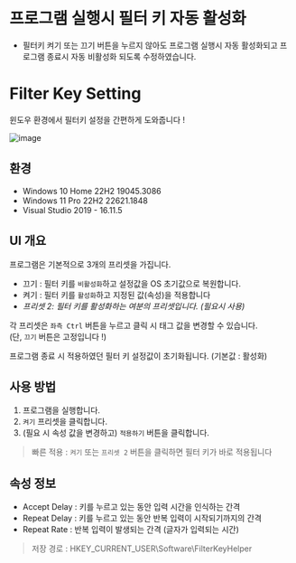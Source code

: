 # 프로그램 실행시 필터 키 자동 활성화
- 필터키 켜기 또는 끄기 버튼을 누르지 않아도 프로그램 실행시 자동 활성화되고 프로그램 종료시 자동 비활성화 되도록 수정하였습니다.

# Filter Key Setting
윈도우 환경에서 필터키 설정을 간편하게 도와줍니다 !

![image](https://github.com/lasiyan/Filter-Key-Setting/assets/135001826/90bb1745-7d3c-4c70-a97f-af6fe7774a53)
<!--<img src="https://github.com/lasiyan/Filter-Key-Setting/assets/135001826/90bb1745-7d3c-4c70-a97f-af6fe7774a53" align="center">-->

## 환경
- Windows 10 Home 22H2 19045.3086
- Windows 11 Pro 22H2 22621.1848
- Visual Studio 2019 - 16.11.5

## UI 개요

프로그램은 기본적으로 3개의 프리셋을 가집니다.

- 끄기 : 필터 키를 `비활성화`하고 설정값을 OS 초기값으로 복원합니다.
- 켜기 : 필터 키를 `활성화`하고 지정된 값(속성)을 적용합니다
- *프리셋 2: 필터 키를 활성화하는 여분의 프리셋입니다. (필요시 사용)*

각 프리셋은 `좌측 Ctrl` 버튼을 누르고 클릭 시 태그 값을 변경할 수 있습니다.  
(단, `끄기` 버튼은 고정입니다 !)

프로그램 종료 시 적용하였던 필터 키 설정값이 초기화됩니다. (기본값 : 활성화)


## 사용 방법

1. 프로그램을 실행합니다.
2. `켜기` 프리셋을 클릭합니다.
3. (필요 시 속성 값을 변경하고) `적용하기` 버튼을 클릭합니다.

> 빠른 적용 : `켜기` 또는 `프리셋 2` 버튼을 클릭하면 필터 키가 바로 적용됩니다

## 속성 정보

- Accept Delay : 키를 누르고 있는 동안 입력 시간을 인식하는 간격
- Repeat Delay : 키를 누르고 있는 동안 반복 입력이 시작되기까지의 간격
- Repeat Rate : 반복 입력이 발생되는 간격 (글자가 입력되는 시간)

> 저장 경로 : HKEY_CURRENT_USER\Software\FilterKeyHelper
